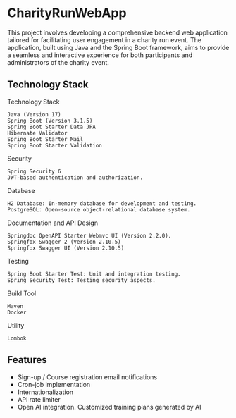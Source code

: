 
# CharityRunWebApp

This project involves developing a comprehensive backend web application tailored for facilitating user engagement in a charity run event. The application, built using Java and the Spring Boot framework, aims to provide a seamless and interactive experience for both participants and administrators of the charity event.


## Technology Stack

Technology Stack

    Java (Version 17)
    Spring Boot (Version 3.1.5)
    Spring Boot Starter Data JPA
    Hibernate Validator
    Spring Boot Starter Mail
    Spring Boot Starter Validation

Security

    Spring Security 6
    JWT-based authentication and authorization.

Database

    H2 Database: In-memory database for development and testing.
    PostgreSQL: Open-source object-relational database system.

Documentation and API Design

    Springdoc OpenAPI Starter Webmvc UI (Version 2.2.0).
    Springfox Swagger 2 (Version 2.10.5)
    Springfox Swagger UI (Version 2.10.5)

Testing

    Spring Boot Starter Test: Unit and integration testing.
    Spring Security Test: Testing security aspects.

Build Tool

    Maven
    Docker

Utility

    Lombok
## Features

- Sign-up / Course registration email notifications
- Cron-job implementation
- Internationalization
- API rate limiter
- Open AI integration. Customized training plans generated by AI


